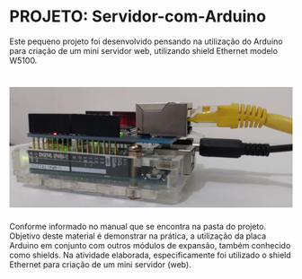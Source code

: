 # PROJETO: Servidor-com-Arduino
Este pequeno projeto foi desenvolvido pensando na utilização do Arduino para criação de um mini servidor web, utilizando shield Ethernet modelo W5100. 
# ![placa Arduino com módulo Ethernet](https://github.com/Crystoppher/Mini-Servidor-com-Arduino/blob/master/conjunto%20C.jpg)
Conforme informado no manual que se encontra na pasta do projeto. Objetivo deste material é demonstrar na prática, 
a utilização da placa Arduino em conjunto com outros módulos de expansão, também conhecido como shields.
Na atividade elaborada, especificamente foi utilizado o shield Ethernet para criação de um mini servidor (web).
